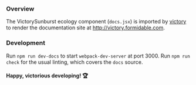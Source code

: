 ### Overview

The VictorySunburst ecology component (`docs.jsx`) is imported by [victory](https://github.com/FormidableLabs/victory) to render the documentation site at http://victory.formidable.com.

### Development

Run `npm run dev-docs` to start `webpack-dev-server` at port 3000. Run `npm run check` for the usual linting, which covers the `docs` source.

#### Happy, victorious developing! :trophy:
